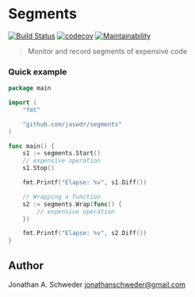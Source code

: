 # Segments 

[![Build Status](https://travis-ci.com/jaswdr/segments.svg?branch=master)](https://travis-ci.com/jaswdr/segments)
[![codecov](https://codecov.io/gh/jaswdr/segments/branch/master/graph/badge.svg)](https://codecov.io/gh/jaswdr/segments)
[![Maintainability](https://api.codeclimate.com/v1/badges/de70193c532a883b77ac/maintainability)](https://codeclimate.com/github/jaswdr/segments/maintainability)

> Monitor and record segments of expensive code

### Quick example

```go
package main

import (
    "fmt"

    "github.com/jaswdr/segments"
)

func main() {
    s1 := segments.Start()
    // expensive operation
    s1.Stop()

    fmt.Printf("Elapse: %v", s1.Diff())

    // Wrapping a function
    s2 := segments.Wrap(func() {
        // expensive operation
    })

    fmt.Printf("Elapse: %v", s2.Diff())
}
```

## Author

Jonathan A. Schweder <jonathanschweder@gmail.com>
